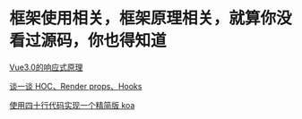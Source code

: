 # 框架使用相关，框架原理相关，就算你没看过源码，你也得知道

[Vue3.0的响应式原理](https://mp.weixin.qq.com/s/U2pv8vXdUbAC5TpcZPH6Zw)

[谈一谈 HOC、Render props、Hooks](https://mp.weixin.qq.com/s/UIAAg4qpg1YTebSEa1V_PQ)


[使用四十行代码实现一个精简版 koa](https://mp.weixin.qq.com/s/1zw2mBeYPMU-2Nj3FBXB6Q)